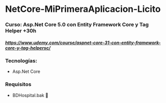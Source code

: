 # NetCore-MiPrimeraAplicacion-Licito

### Curso: Asp.Net Core 5.0 con Entity Framework Core y Tag Helper +30h
##### https://www.udemy.com/course/aspnet-core-31-con-entity-framework-core-y-tag-helpersc/

### Tecnologías:
 - Asp.Net Core
 
### Requisitos
 - BDHospital.bak 💾
